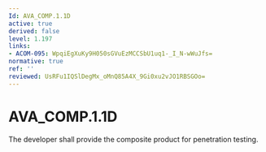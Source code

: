 ```yaml
---
Id: AVA_COMP.1.1D
active: true
derived: false
level: 1.197
links:
- ACOM-095: WpqiEgXuKy9H050sGVuEzMCCSbU1uq1-_I_N-wWuJfs=
normative: true
ref: ''
reviewed: UsRFu1IQSlDegMx_oMnQ85A4X_9Gi0xu2vJO1RBSGOo=
---
```


# AVA_COMP.1.1D

The developer shall provide the composite product for penetration testing.
